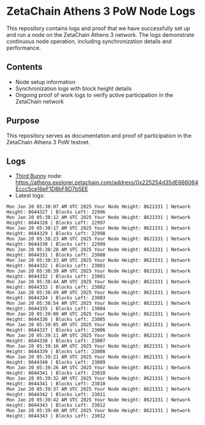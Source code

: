 # ZetaChain Athens 3 PoW Node Logs
This repository contains logs and proof that we have successfully set up and run a node on the ZetaChain Athens 3 network. The logs demonstrate continuous node operation, including synchronization details and performance.

## Contents
- Node setup information
- Synchronization logs with block height details
- Ongoing proof of work logs to verify active participation in the ZetaChain network

## Purpose
This repository serves as documentation and proof of participation in the ZetaChain Athens 3 PoW testnet.

## Logs

- [Third Bunny](https://thirdbunny.xyz/) node: https://athens.explorer.zetachain.com/address/0x225254d35dE666064Eccc5ce16eF1D8bF8D7b5EE
- Latest logs:
```
Mon Jan 20 05:38:07 AM UTC 2025 Your Node Height: 8621331 | Network Height: 8644327 | Blocks Left: 22996
Mon Jan 20 05:38:12 AM UTC 2025 Your Node Height: 8621331 | Network Height: 8644328 | Blocks Left: 22997
Mon Jan 20 05:38:17 AM UTC 2025 Your Node Height: 8621331 | Network Height: 8644329 | Blocks Left: 22998
Mon Jan 20 05:38:23 AM UTC 2025 Your Node Height: 8621331 | Network Height: 8644330 | Blocks Left: 22999
Mon Jan 20 05:38:28 AM UTC 2025 Your Node Height: 8621331 | Network Height: 8644331 | Blocks Left: 23000
Mon Jan 20 05:38:33 AM UTC 2025 Your Node Height: 8621331 | Network Height: 8644332 | Blocks Left: 23001
Mon Jan 20 05:38:39 AM UTC 2025 Your Node Height: 8621331 | Network Height: 8644332 | Blocks Left: 23001
Mon Jan 20 05:38:44 AM UTC 2025 Your Node Height: 8621331 | Network Height: 8644333 | Blocks Left: 23002
Mon Jan 20 05:38:49 AM UTC 2025 Your Node Height: 8621331 | Network Height: 8644334 | Blocks Left: 23003
Mon Jan 20 05:38:54 AM UTC 2025 Your Node Height: 8621331 | Network Height: 8644335 | Blocks Left: 23004
Mon Jan 20 05:39:00 AM UTC 2025 Your Node Height: 8621331 | Network Height: 8644336 | Blocks Left: 23005
Mon Jan 20 05:39:05 AM UTC 2025 Your Node Height: 8621331 | Network Height: 8644337 | Blocks Left: 23006
Mon Jan 20 05:39:11 AM UTC 2025 Your Node Height: 8621331 | Network Height: 8644338 | Blocks Left: 23007
Mon Jan 20 05:39:16 AM UTC 2025 Your Node Height: 8621331 | Network Height: 8644339 | Blocks Left: 23008
Mon Jan 20 05:39:21 AM UTC 2025 Your Node Height: 8621331 | Network Height: 8644340 | Blocks Left: 23009
Mon Jan 20 05:39:26 AM UTC 2025 Your Node Height: 8621331 | Network Height: 8644341 | Blocks Left: 23010
Mon Jan 20 05:39:32 AM UTC 2025 Your Node Height: 8621331 | Network Height: 8644341 | Blocks Left: 23010
Mon Jan 20 05:39:37 AM UTC 2025 Your Node Height: 8621331 | Network Height: 8644342 | Blocks Left: 23011
Mon Jan 20 05:39:42 AM UTC 2025 Your Node Height: 8621331 | Network Height: 8644343 | Blocks Left: 23012
Mon Jan 20 05:39:48 AM UTC 2025 Your Node Height: 8621331 | Network Height: 8644343 | Blocks Left: 23012
```
